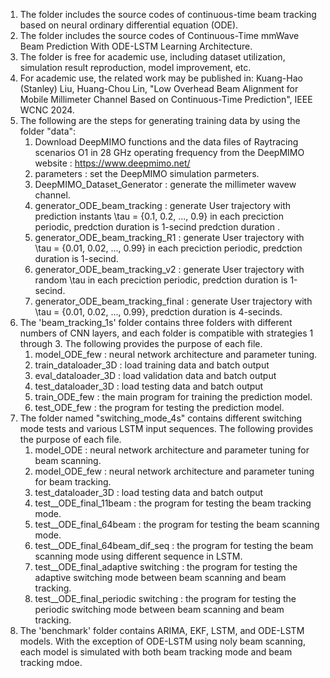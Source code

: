 1. The folder includes the source codes of continuous-time beam tracking based on neural ordinary differential equation (ODE).
2. The folder includes the source codes of Continuous-Time mmWave Beam Prediction With ODE-LSTM Learning Architecture.
3. The folder is free for academic use, including dataset utilization, simulation result reproduction, model improvement, etc.
4. For academic use, the related work may be published in:
Kuang-Hao (Stanley) Liu, Huang-Chou Lin, "Low Overhead Beam Alignment for Mobile Millimeter Channel Based on Continuous-Time Prediction", IEEE WCNC 2024.
5. The following are the steps for generating training data by using the folder "data":
   1. Download DeepMIMO functions and the data files of Raytracing scenarios O1 in 28 GHz operating frequency from the DeepMIMO website : https://www.deepmimo.net/
   2. parameters : set the DeepMIMO simulation parmeters.
   3. DeepMIMO_Dataset_Generator :  generate the millimeter wavew channel.
   4. generator_ODE_beam_tracking : generate User trajectory with prediction instants \tau = {0.1, 0.2, ..., 0.9} in each preciction periodic, predction duration is 1-secind predction duration .
   5. generator_ODE_beam_tracking_R1 : generate User trajectory with \tau = {0.01, 0.02, ..., 0.99} in each preciction periodic, predction duration is 1-secind.
   6. generator_ODE_beam_tracking_v2 : generate User trajectory with random \tau in each preciction periodic, predction duration is 1-secind.
   7. generator_ODE_beam_tracking_final : generate User trajectory with \tau = {0.01, 0.02, ..., 0.99}, predction duration is 4-secinds.
7. The 'beam_tracking_1s' folder contains three folders with different numbers of CNN layers, and each folder is compatible with strategies 1 through 3. The following provides the purpose of each file.
   1. model_ODE_few : neural network architecture and parameter tuning.
   2. train_dataloader_3D : load training data and batch output
   3. eval_dataloader_3D : load validation data and batch output 
   4. test_dataloader_3D : load testing data and batch output
   5. train_ODE_few : the main program for training the prediction model.
   6. test_ODE_few : the program for testing the prediction model.
9.  The folder named "switching_mode_4s" contains different switching mode tests and various LSTM input sequences. The following provides the purpose of each file.
    1. model_ODE : neural network architecture and parameter tuning for beam scanning.
    2. model_ODE_few : neural network architecture and parameter tuning for beam tracking.
    3. test_dataloader_3D : load testing data and batch output
    4. test__ODE_final_11beam : the program for testing the beam tracking mode.
    5. test__ODE_final_64beam : the program for testing the beam scanning mode.
    6. test__ODE_final_64beam_dif_seq : the program for testing the beam scanning mode using different sequence in LSTM.
    7. test__ODE_final_adaptive switching : the program for testing the adaptive switching mode between beam scanning and beam tracking. 
    8. test__ODE_final_periodic switching : the program for testing the periodic switching mode between beam scanning and beam tracking.
11.  The 'benchmark' folder contains ARIMA, EKF, LSTM, and ODE-LSTM models. With the exception of ODE-LSTM using noly beam scanning, each model is simulated with both beam tracking mode and beam tracking mdoe.
